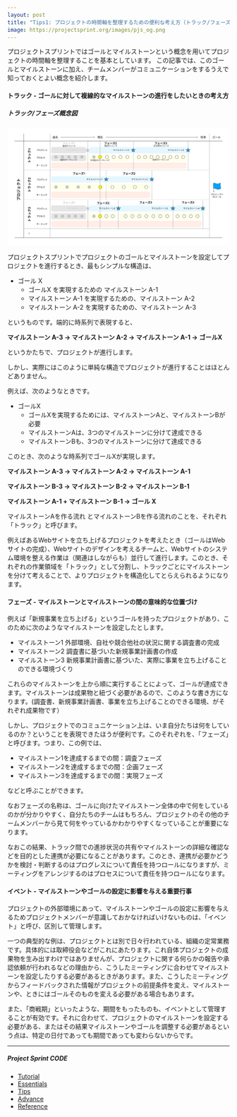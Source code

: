 ```yaml
---
layout: post
title: "Tips1: プロジェクトの時間軸を整理するための便利な考え方（トラック/フェーズ/イベント)"
image: https://projectsprint.org/images/pjs_og.png
---
```


プロジェクトスプリントではゴールとマイルストーンという概念を用いてプロジェクトの時間軸を整理することを基本としています。
この記事では、このゴールとマイルストーンに加え、チームメンバーがコミュニケーションをするうえで知っておくとよい概念を紹介します。

#### トラック - ゴールに対して複線的なマイルストーンの進行をしたいときの考え方

##### トラック/フェーズ概念図
![トラック概念図](/ja/images/track.png)

プロジェクトスプリントでプロジェクトのゴールとマイルストーンを設定してプロジェクトを進行するとき、最もシンプルな構造は、

- ゴール X
  - ゴールX を実現するための マイルストーン A-1
  - マイルストーン A-1 を実現するための、マイルストーン A-2
  - マイルストーン A-2 を実現するための、マイルストーン A-3

というものです。端的に時系列で表現すると、

**マイルストーン A-3 -> マイルストーン A-2 -> マイルストーン A-1 -> ゴールX**

というかたちで、プロジェクトが進行します。

しかし、実際にはこのように単純な構造でプロジェクトが進行することはほとんどありません。

例えば、次のようなときです。

- ゴールX
  - ゴールXを実現するためには、マイルストーンAと、マイルストーンBが必要
  - マイルストーンAは、3つのマイルストーンに分けて達成できる
  - マイルストーンBも、3つのマイルストーンに分けて達成できる

このとき、次のような時系列でゴールXが実現します。

**マイルストーン A-3 -> マイルストーン A-2 -> マイルストーン A-1**

**マイルストーン B-3 -> マイルストーン B-2 -> マイルストーン B-1**

**マイルストーン A-1 + マイルストーン B-1 -> ゴール X**

マイルストーンAを作る流れ とマイルストーンBを作る流れのことを、それぞれ「トラック」と呼びます。

例えばあるWebサイトを立ち上げるプロジェクトを考えたとき（ゴールはWebサイトの完成）、Webサイトのデザインを考えるチームと、Webサイトのシステム環境を整える作業は（関連はしながらも）並行して進行します。このとき、それぞれの作業領域を「トラック」として分割し、トラックごとにマイルストーンを分けて考えることで、よりプロジェクトを構造化してとらえられるようになります。

#### フェーズ - マイルストーンとマイルストーンの間の意味的な位置づけ

例えば「新規事業を立ち上げる」というゴールを持ったプロジェクトがあり、このために次のようなマイルストーンを設定したとします。

- マイルストーン1  外部環境、自社や競合他社の状況に関する調査書の完成
- マイルストーン2  調査書に基づいた新規事業計画書の作成
- マイルストーン3  新規事業計画書に基づいた、実際に事業を立ち上げることのできる環境づくり

これらのマイルストーンを上から順に実行することによって、ゴールが達成できます。マイルストーンは成果物と紐づく必要があるので、このような書き方になります。(調査書、新規事業計画書、事業を立ち上げることのできる環境、がそれぞれ成果物です）

しかし、プロジェクトでのコミュニケーション上は、いま自分たちは何をしているのか？ということを表現できたほうが便利です。このそれぞれを、「フェーズ」と呼びます。つまり、この例では、

- マイルストーン1を達成するまでの間：調査フェーズ
- マイルストーン2を達成するまでの間：企画フェーズ
- マイルストーン3を達成するまでの間：実現フェーズ

などと呼ぶことができます。

なおフェーズの名称は、ゴールに向けたマイルストーン全体の中で何をしているのかが分かりやすく、自分たちのチームはもちろん、プロジェクトのその他のチームメンバーから見て何をやっているかわかりやすくなっていることが重要になります。

なおこの結果、トラック間での進捗状況の共有やマイルストーンの詳細な確認などを目的とした連携が必要になることがあります。このとき、連携が必要かどうかを検討・判断するのはプログレスについて責任を持つロールになりますが、ミーティングをアレンジするのはプロセスについて責任を持つロールになります。


#### イベント - マイルストーンやゴールの設定に影響を与える重要行事

プロジェクトの外部環境にあって、マイルストーンやゴールの設定に影響を与えるためプロジェクトメンバーが意識しておかなければいけないものは、「イベント」と呼び、区別して管理します。

一つの典型的な例は、プロジェクトとは別で日々行われている、組織の定常業務です。具体的には取締役会などがこれにあたります。これ自体プロジェクトの成果物を生み出すわけではありませんが、プロジェクトに関する何らかの報告や承認依頼が行われるなどの理由から、こうしたミーティングに合わせてマイルストーンを設定したりする必要があるときがあります。また、こうしたミーティングからフィードバックされた情報がプロジェクトの前提条件を変え、マイルストーンや、ときにはゴールそのものを変える必要がある場合もあります。

また、「商戦期」といったような、期間をもったものも、イベントとして管理することが有効です。それに合わせて、プロジェクトのマイルストーンを設定する必要がある、またはその結果マイルストーンやゴールを調整する必要があるという点は、特定の日付であっても期間であっても変わらないからです。

---

##### Project Sprint CODE
- [Tutorial](../tutorial/index.md)
- [Essentials](../essentials.md)
- [Tips](../tips/index.md)
- [Advance](../advance.md)
- [Reference](../reference.md)
